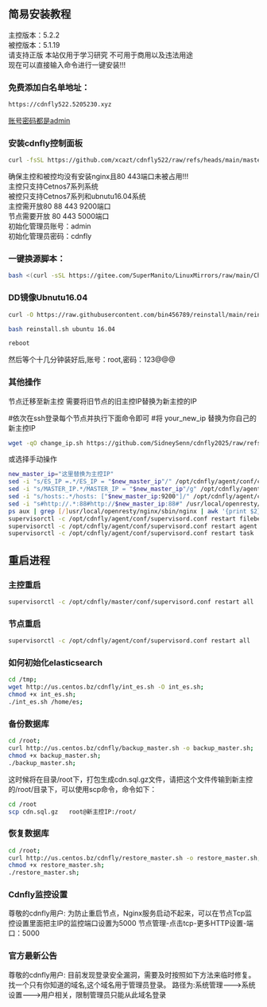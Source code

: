## 简易安装教程
主控版本：5.2.2<br />
被控版本：5.1.19<br />
请支持正版 本站仅用于学习研究 不可用于商用以及违法用途<br />
现在可以直接输入命令进行一键安装!!!<br />

### 免费添加白名单地址：<br />
```bash
https://cdnfly522.5205230.xyz
```
<u>账号密码都是admin</u><br />

### 安装cdnfly控制面板<br />
```bash
curl -fsSL https://github.com/xcazt/cdnfly522/raw/refs/heads/main/master.sh -o master.sh && chmod +x master.sh && ./master.sh --es-dir /home/es
```

<p>确保主控和被控均没有安装nginx且80 443端口未被占用!!!<br />
主控只支持Cetnos7系列系统<br />
被控只支持Cetnos7系列和ubnutu16.04系统<br />
主控需开放80 88 443 9200端口<br />
节点需要开放 80 443 5000端口<br />
初始化管理员账号：admin<br/>
初始化管理员密码：cdnfly</p>

### 一键换源脚本：<br />
```bash
bash <(curl -sSL https://gitee.com/SuperManito/LinuxMirrors/raw/main/ChangeMirrors.sh)
```
### DD镜像Ubnutu16.04
```bash
curl -O https://raw.githubusercontent.com/bin456789/reinstall/main/reinstall.sh
```
```bash
bash reinstall.sh ubuntu 16.04
```
```bash
reboot
```
然后等个十几分钟装好后,账号：root,密码：123@@@


###  其他操作
节点迁移至新主控 需要将旧节点的旧主控IP替换为新主控的IP

#依次在ssh登录每个节点并执行下面命令即可
#将 your_new_ip 替换为你自己的新主控IP
```bash
wget -qO change_ip.sh https://github.com/SidneySenn/cdnfly2025/raw/refs/heads/main/change_ip.sh && chmod +x change_ip.sh && bash change_ip.sh your_new_ip
```
或选择手动操作
```bash
new_master_ip="这里替换为主控IP"
sed -i "s/ES_IP =.*/ES_IP = "$new_master_ip"/" /opt/cdnfly/agent/conf/config.py
sed -i "s/MASTER_IP.*/MASTER_IP = "$new_master_ip"/g" /opt/cdnfly/agent/conf/config.py
sed -i "s/hosts:.*/hosts: ["$new_master_ip:9200"]/" /opt/cdnfly/agent/conf/filebeat.yml
sed -i "s#http://.*:88#http://$new_master_ip:88#" /usr/local/openresty/nginx/conf/listen_80.conf /usr/local/openresty/nginx/conf/listen_other.conf
ps aux | grep [/]usr/local/openresty/nginx/sbin/nginx | awk '{print $2}' | xargs kill -HUP || true
supervisorctl -c /opt/cdnfly/agent/conf/supervisord.conf restart filebeat
supervisorctl -c /opt/cdnfly/agent/conf/supervisord.conf restart agent
supervisorctl -c /opt/cdnfly/agent/conf/supervisord.conf restart task
```

## 重启进程
### 主控重启
```bash
supervisorctl -c /opt/cdnfly/master/conf/supervisord.conf restart all
```
### 节点重启
```bash
supervisorctl -c /opt/cdnfly/agent/conf/supervisord.conf restart all
```
### 如何初始化elasticsearch
```bash
cd /tmp;
wget http://us.centos.bz/cdnfly/int_es.sh -O int_es.sh;
chmod +x int_es.sh;
./int_es.sh /home/es;
```
### 备份数据库
```bash
cd /root;
curl http://us.centos.bz/cdnfly/backup_master.sh -o backup_master.sh;
chmod +x backup_master.sh;
./backup_master.sh;
```
这时候将在目录/root下，打包生成cdn.sql.gz文件，请把这个文件传输到新主控的/root/目录下，可以使用scp命令，命令如下：
```bash
cd /root
scp cdn.sql.gz   root@新主控IP:/root/
```
### 恢复数据库
```bash
cd /root;
curl http://us.centos.bz/cdnfly/restore_master.sh -o restore_master.sh;
chmod +x restore_master.sh;
./restore_master.sh;
```
### Cdnfly监控设置
尊敬的cdnfly用户:
为防止重启节点，Nginx服务启动不起来，可以在节点Tcp监控设置里面把主IP的监控端口设置为5000
节点管理-点击tcp-更多HTTP设置-端口：5000

### 官方最新公告
尊敬的cdnfly用户:
目前发现登录安全漏洞，需要及时按照如下方法来临时修复。找一个只有你知道的域名,这个域名用于管理员登录。
路径为:系统管理--->系统设置--->用户相关，限制管理员只能从此域名登录

